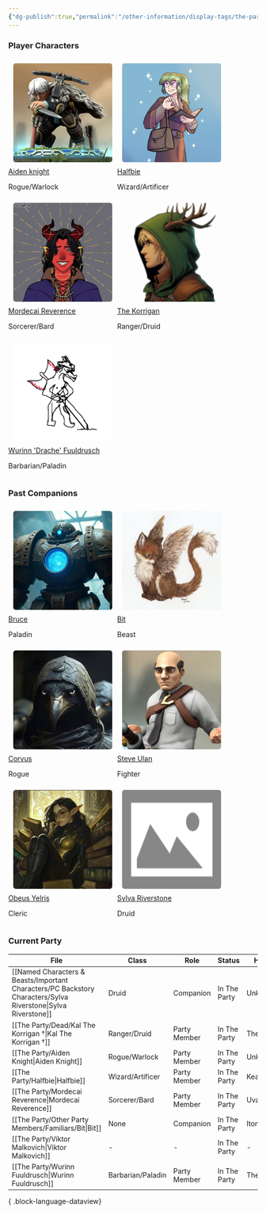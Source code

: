 ```yaml
---
{"dg-publish":true,"permalink":"/other-information/display-tags/the-party/","hideInGraph":true,"updated":"2025-08-11T11:53:32.244+01:00"}
---
```


### Player Characters
<div style="display: flex; flex-wrap: wrap; align-items: left; justify-content: left;">
	<div style="display: flex; flex-direction: column; justify-content: left; align-items:left;">
		<img style="padding: 10px; border-radius: 15px;width:200px;height:200px;" src="https://github.com/isitsamgallon/ashen-new/blob/main/src/site/img/user/Admin/Attachments/AidenKnightWeb.png?raw=true"/>
		<a href="https://www.ashencampaign.xyz/the-party/aiden-knight/">Aiden knight</a>
		<p>Rogue/Warlock</p> 
	</div>
		<div style="display: flex; flex-direction: column; justify-content: left;align-items:left;">
		<img style="padding: 10px; border-radius: 15px;width:200px;height:200px;" src="https://github.com/isitsamgallon/ashen-new/blob/main/src/site/img/user/Admin/Attachments/halfbieWeb.png?raw=true"/>
		<a href="https://www.ashencampaign.xyz/the-party/halfbie/">Halfbie</a>
		<p>Wizard/Artificer</p> 
	</div>
		<div style="display: flex; flex-direction: column; justify-content: left;align-items:left;">
		<img style="padding: 10px; border-radius: 15px;width:200px;height:200px;" src="https://github.com/isitsamgallon/ashen-new/blob/main/src/site/img/user/Admin/Attachments/MordProfilePic.jpg?raw=true"/>
		<a href="https://www.ashencampaign.xyz/the-party/mordecai-reverence/">Mordecai Reverence</a>
		<p>Sorcerer/Bard</p>
	</div>
		<div style="display: flex; flex-direction: column; justify-content: left;align-items:left;">
		<img style="padding: 10px; border-radius: 15px;width:200px;height:200px;" src="https://github.com/isitsamgallon/ashen-new/blob/main/src/site/img/user/Admin/Attachments/KorriganProfilePicWeb.png?raw=true"/>
		<a href="https://www.ashencampaign.xyz/the-party/the-korrigan/">The Korrigan</a>
		<p>Ranger/Druid</p> 
	</div>
		<div style="display: flex; flex-direction: column; justify-content: left;align-items:left;">
		<img style="padding: 10px; border-radius: 15px;width:200px;height:200px;" src="https://github.com/isitsamgallon/ashen-new/blob/main/src/site/img/user/Admin/Attachments/DracheWeb.png?raw=true"/>
		<a href="https://www.ashencampaign.xyz/the-party/wurinn-fuuldrusch/">Wurinn 'Drache' Fuuldrusch</a>
		<p>Barbarian/Paladin</p> 
	</div>
</div>

### Past Companions
<div style="display: flex; flex-wrap: wrap; align-items: left; justify-content: left;">
	<div style="display: flex; flex-direction: column; justify-content: left; align-items:left;">
		<img style="padding: 10px; border-radius: 15px;width:200px;height:200px;" src="https://github.com/isitsamgallon/ashen-new/blob/main/src/site/img/user/Admin/Attachments/BruceWeb.png?raw=true"/>
		<a href="https://www.ashencampaign.xyz/the-party/other-party-members/bruce/">Bruce</a>
		<p>Paladin</p> 
	</div>
		<div style="display: flex; flex-direction: column; justify-content: left;align-items:left;">
		<img style="padding: 10px; border-radius: 15px;width:200px;height:200px;" src="https://github.com/isitsamgallon/ashen-new/blob/main/src/site/img/user/Admin/Attachments/7a9eed1505ff22c614783a731a8bdecc.jpg?raw=true"/>
		<a href="https://www.ashencampaign.xyz/the-party/other-party-members/familiars/bit/">Bit</a>
		<p>Beast</p> 
	</div>
		<div style="display: flex; flex-direction: column; justify-content: left;align-items:left;">
		<img style="padding: 10px; border-radius: 15px;width:200px;height:200px;" src="https://github.com/isitsamgallon/ashen-new/blob/main/src/site/img/user/Admin/Attachments/CorvusWeb.jpg?raw=true"/>
		<a href="https://www.ashencampaign.xyz/the-party/other-party-members/corvus/">Corvus</a>
		<p>Rogue</p>
	</div>
		<div style="display: flex; flex-direction: column; justify-content: left;align-items:left;">
		<img style="padding: 10px; border-radius: 15px;width:200px;height:200px;" src="https://github.com/isitsamgallon/ashen-new/blob/main/src/site/img/user/Admin/Attachments/SteveUlanWeb.png?raw=true"/>
		<a href="https://www.ashencampaign.xyz/the-party/other-party-members/steve-ulan/">Steve Ulan</a>
		<p>Fighter</p> 
	</div>
		<div style="display: flex; flex-direction: column; justify-content: left;align-items:left;">
		<img style="padding: 10px; border-radius: 15px;width:200px;height:200px;" src="https://github.com/isitsamgallon/ashen-new/blob/main/src/site/img/user/Admin/Attachments/Obeus.png?raw=true"/>
		<a href="https://www.ashencampaign.xyz/named-characters-and-beasts/important-characters/obeus-yelris/">Obeus Yelris</a>
		<p>Cleric</p> 
	</div>
		<div style="display: flex; flex-direction: column; justify-content: left;align-items:left;">
		<img style="padding: 10px; border-radius: 15px;width:200px;height:200px;" src="https://github.com/isitsamgallon/ashen-new/blob/main/src/site/img/user/Admin/Attachments/ImagePlaceholder.png?raw=true"/>
		<a href="https://www.ashencampaign.xyz/named-characters-and-beasts/important-characters/pc-backstory-characters/sylva-riverstone/">Sylva Riverstone</a>
		<p>Druid</p> 
	</div>
</div>

### Current Party
| File                                                                                                             | Class             | Role         | Status       | Home Nation     | Home Town       |
| ---------------------------------------------------------------------------------------------------------------- | ----------------- | ------------ | ------------ | --------------- | --------------- |
| [[Named Characters & Beasts/Important Characters/PC Backstory Characters/Sylva Riverstone\|Sylva Riverstone]] | Druid             | Companion    | In The Party | Unknown/Unclear | Unknown/Unclear |
| [[The Party/Dead/Kal The Korrigan †\|Kal The Korrigan †]]                                                     | Ranger/Druid      | Party Member | In The Party | The Feywilds    | Seelie Court    |
| [[The Party/Aiden Knight\|Aiden Knight]]                                                                      | Rogue/Warlock     | Party Member | In The Party | Unknown/Unclear | Unknown/Unclear |
| [[The Party/Halfbie\|Halfbie]]                                                                                | Wizard/Artificer  | Party Member | In The Party | Kearlin Atoll   | Paraton         |
| [[The Party/Mordecai Reverence\|Mordecai Reverence]]                                                          | Sorcerer/Bard     | Party Member | In The Party | Uvam Dynasty    | Yokotori        |
| [[The Party/Other Party Members/Familiars/Bit\|Bit]]                                                          | None              | Companion    | In The Party | Itone           | Uti's Cave      |
| [[The Party/Viktor Malkovich\|Viktor Malkovich]]                                                              | \-                | \-           | In The Party | \-              | \-              |
| [[The Party/Wurinn Fuuldrusch\|Wurinn Fuuldrusch]]                                                            | Barbarian/Paladin | Party Member | In The Party | The Tulan Fort  | The Tulan Fort  |

{ .block-language-dataview}
 